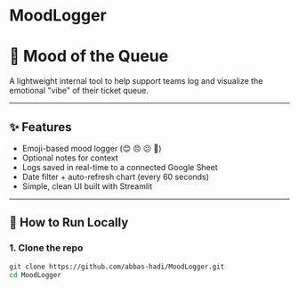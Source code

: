 # MoodLogger
# 🧠 Mood of the Queue

A lightweight internal tool to help support teams log and visualize the emotional "vibe" of their ticket queue.

---

## ✨ Features

- Emoji-based mood logger (😊 😠 😕 🎉)
- Optional notes for context
- Logs saved in real-time to a connected Google Sheet
- Date filter + auto-refresh chart (every 60 seconds)
- Simple, clean UI built with Streamlit

---

## 🚀 How to Run Locally

### 1. Clone the repo

```bash
git clone https://github.com/abbas-hadi/MoodLogger.git
cd MoodLogger
